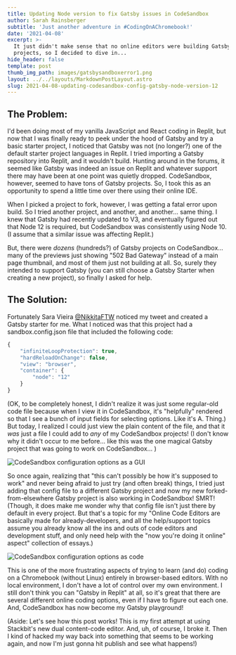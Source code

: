 ```yaml
---
title: Updating Node version to fix Gatsby issues in CodeSandbox
author: Sarah Rainsberger
subtitle: 'Just another adventure in #CodingOnAChromebook!'
date: '2021-04-08'
excerpt: >-
  It just didn't make sense that no online editors were building Gatsby
  projects, so I decided to dive in...
hide_header: false
template: post
thumb_img_path: images/gatsbysandboxerror1.png
layout: ../../layouts/MarkdownPostLayout.astro
slug: 2021-04-08-updating-codesandbox-config-gatsby-node-version-12
---
```

## The Problem:

I'd been doing most of my vanilla JavaScript and React coding in Replit, but now that I was finally ready to peek under the hood of Gatsby and try a basic starter project, I noticed that Gatsby was not (no longer?) one of the default starter project languages in Replit. I tried importing a Gatsby repository into Replit, and it wouldn't build. Hunting around in the forums, it seemed like Gatsby was indeed an issue on Replit and whatever support there may have been at one point was quietly dropped. CodeSandbox, however, seemed to have tons of Gatsby projects. So, I took this as an opportunity to spend a little time over there using their online IDE.

When I picked a project to fork, however, I was getting a fatal error upon build. So I tried another project, and another, and another... same thing. I knew that Gatsby had recently updated to V3, and eventually figured out that Node 12 is required, but CodeSandbox was consistently using Node 10. (I assume that a similar issue was affecting Replit.)

But, there were *dozens* (hundreds?) of Gatsby projects on CodeSandbox... many of the previews just showing "502 Bad Gateway" instead of a main page thumbnail, and most of them just not building at all. So, surely they intended to support Gatsby (you can still choose a Gatsby Starter when creating a new project), so finally I asked for help.

## The Solution:

Fortunately Sara Vieira [@NikkitaFTW](https://twitter.com/nikkitaftw) noticed my tweet and created a Gatsby starter for me. What I noticed was that this project had a sandbox.config.json file that included the following code:

```js
{
    "infiniteLoopProtection": true,
    "hardReloadOnChange": false,
    "view": "browser",
    "container": {
        "node": "12"
    }
}
```

(OK, to be completely honest, I didn't realize it was just some regular-old code file because when I view it in CodeSandbox, it's "helpfully" rendered so that I see a bunch of input fields for selecting options. Like it's A. Thing.) But today, I realized I could just view the plain content of the file, and that it *was* just a file I could add to *any* of my CodeSandbox projects! (I don't know why it didn't occur to me before... like this was the one magical Gatsby project that was going to work on CodeSandbox... )

![CodeSandbox configuration options as a GUI](https://lh3.googleusercontent.com/pw/AM-JKLUIekiQSUYVO3nOE-grRvhzDXQLGkwuWqNNCLL7mVlk3UMNT3UvhMHL29_O9gW50Q1aYtouRs8cbgTp_9OOnoH_mQ3BJVdX3FUsZbJYxp8eDCkPgsDMbjBfVHnOcADnwYN1S84p_mMkDdngeP_WSTc_Zw=w2384-h1380-no?.jpg)

So once again, realizing that "this can't possibly be how it's supposed to work" and never being afraid to just try (and often break) things, I tried just adding that config file to a different Gatsby project and now my new forked-from-elsewhere Gatsby project is also working in CodeSandbox! SMRT! (Though, it does make me wonder why that config file isn't just there by default in every project. But that's a topic for my "Online Code Editors are basically made for already-developers, and all the help/support topics assume you already know all the ins and outs of code editors and development stuff, and only need help with the "now you're doing it online" aspect" collection of essays.)

![CodeSandbox configuration options as code](https://lh3.googleusercontent.com/pw/AM-JKLVIWIwZ1JbF3DfQbpdGnvtTio6053otcBT_HoplXjmCwqFOqXtb0u_sf0diM1UIaJKfsrIw9kcQGCLElrybSIDJhRL-A4BbUzRyOYH_p9LshFLYfit1Lxcq-J8KOwxPfSfX6T_CuB1ctNkv8WJg6UNHdA=w1680-h974-no?.jpg)

This is one of the more frustrating aspects of trying to learn (and do) coding on a Chromebook (without Linux) entirely in browser-based editors. With no local environment, I don't have a lot of control over my own environment. I still don't think you can "Gatsby in Replit" at all, so it's great that there are several different online coding options, even if I have to figure out each one. And, CodeSandbox has now become my Gatsby playground!

(Aside: Let's see how this post works! This is my first attempt at using Stackbit's new dual content-code editor. And, uh, of course, I broke it. Then I kind of hacked my way back into something that seems to be working again, and now I'm just gonna hit publish and see what happens!)
